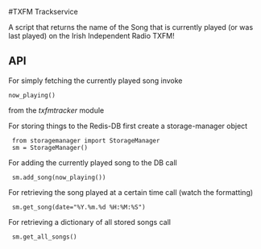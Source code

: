 #TXFM Trackservice

A script that returns the name of the Song that is currently played (or was last played) on the Irish Independent Radio TXFM!

## API

For simply fetching the currently played song invoke

    now_playing()
from the *txfmtracker* module

For storing things to the Redis-DB first create a storage-manager object

     from storagemanager import StorageManager
     sm = StorageManager()

For adding the currently played song to the DB call

     sm.add_song(now_playing())

For retrieving the song played at a certain time call (watch the formatting)

     sm.get_song(date="%Y.%m.%d %H:%M:%S")

For retrieving a dictionary of all stored songs call

     sm.get_all_songs()
